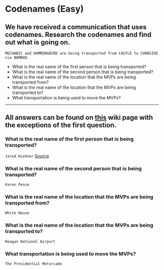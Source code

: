 # Codenames (Easy)
## We have received a communication that uses codenames. Research the codenames and find out what is going on. 
`MECHANIC and HUMMINGBIRD are being transported from CASTLE to CURBSIDE via BAMBOO.`


- What is the real name of the first person that is being transported?
- What is the real name of the second person that is being transported?
- What is the real name of the location that the MVPs are being transported from?
- What is the real name of the location that the MVPs are being transported to?
- What transportation is being used to move the MVPs?

---

## All answers can be found on [this](https://en.wikipedia.org/wiki/Secret_Service_code_name) wiki page with the exceptions of the first question.

### What is the real name of the first person that is being transported?
`Jared Kushner` [Source](https://qz.com/1560374/the-trump-familys-secret-service-code-names/)

### What is the real name of the second person that is being transported?
`Karen Pence`
### What is the real name of the location that the MVPs are being transported from?
`White House`
### What is the real name of the location that the MVPs are being transported to?
`Reagan National Airport`
### What transportation is being used to move the MVPs?
`The Presidential Motorcade`